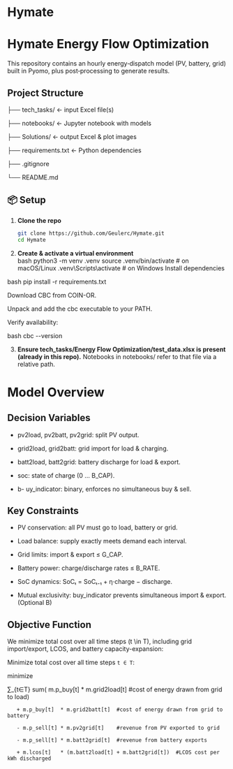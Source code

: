 # Hymate
# Hymate Energy Flow Optimization

This repository contains an hourly energy‐dispatch model (PV, battery, grid) built in Pyomo, plus post‐processing to generate results.

## Project Structure
├── tech_tasks/ ← input Excel file(s)

├── notebooks/ ← Jupyter notebook with models


├── Solutions/ ← output Excel & plot images

├── requirements.txt ← Python dependencies

├── .gitignore

└── README.md


## 📦 Setup

1. **Clone the repo**  
   ```bash
   git clone https://github.com/Geulerc/Hymate.git
   cd Hymate

2. **Create & activate a virtual environment**  
bash
python3 -m venv .venv
source .venv/bin/activate   # on macOS/Linux
.venv\Scripts\activate      # on Windows
Install dependencies

bash
pip install -r requirements.txt

 
Download CBC from COIN-OR.

Unpack and add the cbc executable to your PATH.

Verify availability:

bash
cbc --version


3. **Ensure tech_tasks/Energy Flow Optimization/test_data.xlsx is present (already in this repo).** 
Notebooks in notebooks/ refer to that file via a relative path.

# Model Overview
## Decision Variables

- pv2load, pv2batt, pv2grid: split PV output.

- grid2load, grid2batt: grid import for load & charging.

- batt2load, batt2grid: battery discharge for load & export.

- soc: state of charge (0 … B_CAP).

- b- uy_indicator: binary, enforces no simultaneous buy & sell.


## Key Constraints

- PV conservation: all PV must go to load, battery or grid.

- Load balance: supply exactly meets demand each interval.

- Grid limits: import & export ≤ G_CAP.

- Battery power: charge/discharge rates ≤ B_RATE.

- SoC dynamics: SoCₜ = SoCₜ₋₁ + η·charge − discharge.

- Mutual exclusivity: buy_indicator prevents simultaneous import & export. (Optional B)

## Objective Function

We minimize total cost over all time steps \(t \in T\), including grid import/export, LCOS, and battery capacity-expansion:

Minimize total cost over all time steps `t ∈ T`:

minimize 

∑_{t∈T} 
   sum( m.p_buy[t]  * m.grid2load[t]  #cost of energy drawn from grid to load)

       + m.p_buy[t]  * m.grid2batt[t]  #cost of energy drawn from grid to battery

       - m.p_sell[t] * m.pv2grid[t]    #revenue from PV exported to grid

       - m.p_sell[t] * m.batt2grid[t]  #revenue from battery exports

       + m.lcos[t]   * (m.batt2load[t] + m.batt2grid[t])  #LCOS cost per kWh discharged
